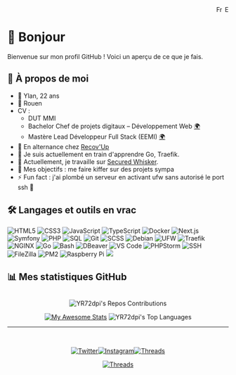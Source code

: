 <div align="right">
<a href="README.md"><img src="https://flagcdn.com/fr.svg" style=";height: 15px;" alt="Francais"></a><a href="README_en.md"><img src="https://flagcdn.com/gb.svg" style=";height: 15px;" alt="English"></a>
</div>

# 👋 Bonjour

Bienvenue sur mon profil GitHub ! Voici un aperçu de ce que je fais.


## 🌟 À propos de moi
- 🧔 Ylan, 22 ans
- 🏡 Rouen
- CV : 
    - DUT MMI
    - Bachelor Chef de projets digitaux – Développement Web [🌍](https://normandiewebschool.fr/formations/bachelors/bachelor-chef-de-projets-digitaux-developpement-web/)
    - Mastère Lead Développeur Full Stack (EEMI) [🌍](https://normandiewebschool.fr/formations/masteres/mastere-architecte-solutions/)
- 🏢 En alternance chez [Recov'Up](https://recovup.fr/)
- 🌱 Je suis actuellement en train d'apprendre Go, Traefik.
- 💼 Actuellement, je travaille sur [Secured Whisker](https://github.com/YR72dpi/SecuredWhisker).
- 🎯 Mes objectifs : me faire kiffer sur des projets sympa
- ⚡ Fun fact : j'ai plombé un serveur en activant ufw sans autorisé le port ssh 🤡

## 🛠️ Langages et outils en vrac
![HTML5](https://img.shields.io/badge/-HTML5-E34F26?logo=html5&logoColor=white&style=flat-square)
![CSS3](https://img.shields.io/badge/-CSS3-1572B6?logo=css3&logoColor=white&style=flat-square)
![JavaScript](https://img.shields.io/badge/-JavaScript-F7DF1E?logo=javascript&logoColor=black&style=flat-square)
![TypeScript](https://img.shields.io/badge/-TypeScript-3178C6?logo=typescript&logoColor=white&style=flat-square)
![Docker](https://img.shields.io/badge/-Docker-2496ED?logo=docker&logoColor=white&style=flat-square)
![Next.js](https://img.shields.io/badge/-Next.js-000000?logo=next.js&logoColor=white&style=flat-square)
![Symfony](https://img.shields.io/badge/-Symfony-000000?logo=symfony&logoColor=white&style=flat-square)
![PHP](https://img.shields.io/badge/-PHP-777BB4?logo=php&logoColor=white&style=flat-square)
![SQL](https://img.shields.io/badge/-SQL-003B57?logo=databricks&logoColor=white&style=flat-square)
![Git](https://img.shields.io/badge/-Git-F05032?logo=git&logoColor=white&style=flat-square)
![SCSS](https://img.shields.io/badge/-SCSS-CC6699?logo=sass&logoColor=white&style=flat-square)
![Debian](https://img.shields.io/badge/-Debian-A81D33?logo=debian&logoColor=white&style=flat-square)
![UFW](https://img.shields.io/badge/-UFW-0078D7?logo=linux&logoColor=white&style=flat-square)
![Traefik](https://img.shields.io/badge/-Traefik-24A1C1?logo=traefik&logoColor=white&style=flat-square)
![NGINX](https://img.shields.io/badge/-NGINX-009639?logo=nginx&logoColor=white&style=flat-square)
![Go](https://img.shields.io/badge/-Go-00ADD8?logo=go&logoColor=white&style=flat-square)
![Bash](https://img.shields.io/badge/-Bash-4EAA25?logo=gnu-bash&logoColor=white&style=flat-square)
![DBeaver](https://img.shields.io/badge/-DBeaver-3776AB?logo=dbeaver&logoColor=white&style=flat-square)
![VS Code](https://img.shields.io/badge/-VS%20Code-0078D4?logo=visualstudiocode&logoColor=white&style=flat-square)
![PHPStorm](https://img.shields.io/badge/-PHPStorm-000000?logo=phpstorm&logoColor=white&style=flat-square)
![SSH](https://img.shields.io/badge/-SSH-4A4A4A?logo=ssh&logoColor=white&style=flat-square)
![FileZilla](https://img.shields.io/badge/-FileZilla-FF0000?logo=filezilla&logoColor=white&style=flat-square)
![PM2](https://img.shields.io/badge/-PM2-2B2B2B?logo=pm2&logoColor=white&style=flat-square)
![Raspberry Pi](https://img.shields.io/badge/-Raspberry%20Pi-A22846?logo=raspberrypi&logoColor=white&style=flat-square)
![](https://img.shields.io/badge/chat-GPT-blue)

## 📊 Mes statistiques GitHub

<img src="" alt="" />

<div align="center">

![YR72dpi's Repos Contributions](https://ghchart.rshah.org/YR72dpi)

[![My Awesome Stats](https://awesome-github-stats.azurewebsites.net/user-stats/YR72dpi?cardType=level&theme=default&preferLogin=false&border=false)](https://git.io/awesome-stats-card)
![YR72dpi's Top Languages](https://github-readme-stats.vercel.app/api/top-langs/?username=YR72dpi&theme=default&show_icons=true&hide_border=true&layout=compact)

</div>

---
<br>
<div id="header" align="center">
  
[![Twitter](https://img.shields.io/badge/-Twitter-1DA1F2?logo=twitter&logoColor=white&style=flat-square)](https://twitter.com/YR72dpi)[![Instagram](https://img.shields.io/badge/-Instagram-E4405F?logo=instagram&logoColor=white&style=flat-square)](https://www.instagram.com/ylanrousselle/)[![Threads](https://img.shields.io/badge/-Threads-000000?logo=threads&logoColor=white&style=flat-square)](https://www.threads.net/@ylanrousselle)

[![Threads](https://img.shields.io/badge/Sponsor-%40YR72dpi-blue?style=flat&logo=github)
](https://www.buymeacoffee.com/yr72dpi)

</div>
